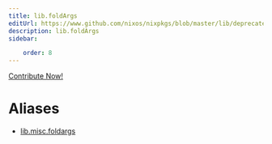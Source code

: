 ```yaml
---
title: lib.foldArgs
editUrl: https://www.github.com/nixos/nixpkgs/blob/master/lib/deprecated.nix#L23C14
description: lib.foldArgs
sidebar:

    order: 8
---
```


<a href="https://www.github.com/nixos/nixpkgs/blob/master/lib/deprecated.nix#L23C14">Contribute Now!</a>


# Aliases

- [lib.misc.foldargs](/nix-doc-comments/reference/lib/misc/lib-misc-foldargs)


